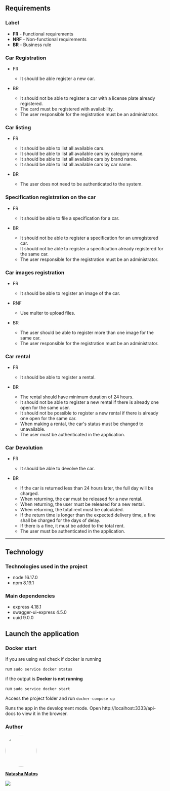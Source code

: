 ## Requirements

### Label
* **FR** - Functional requirements
* **NRF** - Non-functional requirements
* **BR** - Business rule

### **Car Registration**

* FR
  * It should be able register a new car.

* BR
  * It should not be able to register a car with a license plate already registered.
  * The card must be registered with availability.
  * The user responsible for the registration must be an administrator.

### **Car listing**

* FR
  * It should be able to list all available cars.
  * It should be able to list all available cars by category name.
  * It should be able to list all available cars by brand name.
  * It should be able to list all available cars by car name.

* BR
  * The user does not need to be authenticated to the system.

### **Specification registration on the car**

* FR
  * It should be able to file a specification for a car.

* BR
  * It should not be able to register a specification for an unregistered car.
  * It should not be able to register a specification already registered for the same car.
  * The user responsible for the registration must be an administrator.

### **Car images registration**

* FR
  * It should be able to register an image of the car.

* RNF
  * Use multer to upload files.

* BR
  * The user should be able to register more than one image for the same car.
  * The user responsible for the registration must be an administrator.

### **Car rental**

* FR
  * It should be able to register a rental.

* BR
  * The rental should have minimum duration of 24 hours.
  * It should not be able to register a new rental if there is already one open for the same user.
  * It should not be possible to register a new rental if there is already one open for the same car.
  * When making a rental, the car's status must be changed to unavailable.
  * The user must be authenticated in the application.

### **Car Devolution**

* FR
  * It should be able to devolve the car.

* BR
  * If the car is returned less than 24 hours later, the full day will be charged.
  * When returning, the car must be released for a new rental.
  * When returning, the user must be released for a new rental.
  * When returning, the total rent must be calculated.
  * If the return time is longer than the expected delivery time, a fine shall be charged for the days of delay.
  * If there is a fine, it must be added to the total rent.
  * The user must be authenticated in the application.
___

## Technology

### Technologies used in the project

- node 16.17.0
- npm 8.19.1

### Main dependencies
- express 4.18.1
- swagger-ui-express 4.5.0
- uuid 9.0.0

## Launch the application

### Docker start
If you are using wsl check if docker is running

run `sudo service docker status`

if the output is **Docker is not running**

run `sudo service docker start`

Access the project folder and run `docker-compose up`

Runs the app in the development mode.
Open http://localhost:3333/api-docs to view it in the browser.


### Author

<div>
  <a href="https://github.com/natasha-m-oliveira">
    <img style="border-radius: 50%;" src="https://avatars.githubusercontent.com/u/85530160?s=400&u=5767a5c6046a41c29ac5b0e24fe44d664fd7d22f&v=4" width="100px;" alt=""/>
    <p><b>Natasha Matos</b></p>
  </a>
  <a href="https://www.linkedin.com/in/natasha-matos-oliveira/" styles="display: block;">
    <img src="https://img.shields.io/badge/-LinkedIn-blue?style=flat-square&logo=Linkedin&logoColor=white&link=https://www.linkedin.com/in/natasha-matos-oliveira/)">
  </a>
</div>